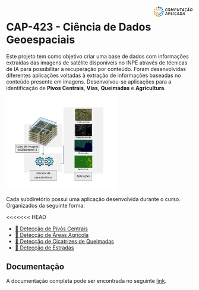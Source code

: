 <img src="docs-site/images/cap.png" alt="CAP icon" align="right" height="30"/>

# CAP-423 - Ciência de Dados Geoespaciais

Este projeto tem como objetivo criar uma base de dados com informações extraídas das imagens de satélite disponíveis no INPE através de técnicas de IA para possibilitar a recuperação por conteúdo. 
Foram desenvolvidas diferentes aplicações voltadas à extração de informações baseadas no conteúdo presente em imagens. 
Desenvolvou-se aplicações para a identificação de **Pivos Centrais**, **Vias**, **Queimadas** e **Agricultura**. 

<img src="docs-site/images/metodologia.png" alt="Metodologia (source: authors)" align="center" width="60%" height="60%"/>

</p>

Cada subdiretório possui uma aplicação desenvolvida durante o curso. Organizados da seguinte forma:

<<<<<<< HEAD
-   [:file_folder: Detecção de Pivôs Centrais](PivosCentrais)
-   [:file_folder: Detecção de Áreas Agrícola](croplands-classification)
-   [:file_folder: Detecção de Cicatrizes de Queimadas](.)
-   [:file_folder: Detecção de Estradas](.)

## Documentação

A documentação completa pode ser encontrada no seguinte [link](https://cap-423.netlify.app/).

